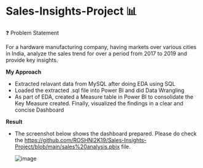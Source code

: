 # Sales-Insights-Project 📊
❓ Problem Statement

For a hardware manufacturing company, having markets over various cities in India, analyze the sales trend for over a period from 2017 to 2019 and provide key insights.

**My Approach**
* Extracted relavant data from MySQL after doing EDA using SQL
* Loaded the extracted .sql file into Power BI and did Data Wrangling
* As part of EDA, created a Measure table in Power BI to consolidate the Key Measure created. Finally, visualized the findings in a clear and concise Dashboard

**Result**
* The screenshot below shows the dashboard prepared. Please do check the https://github.com/ROSHNI2K19/Sales-Insights-Project/blob/main/sales%20analysis.pbix file.
  
  ![image](https://github.com/user-attachments/assets/6dc4ce16-7247-46ba-ab5d-c5b9a4cf4d27)
